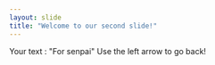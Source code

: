 ```yaml
---
layout: slide
title: "Welcome to our second slide!"
---
```

Your text : "For senpai"
Use the left arrow to go back!
